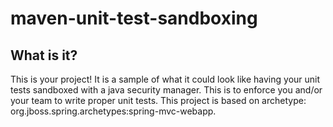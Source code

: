 maven-unit-test-sandboxing
========================

What is it?
-----------

This is your project! It is a sample of what it could look like having your unit tests sandboxed with a java security manager. This is to enforce you and/or your team to write proper unit tests.
This project is based on archetype: org.jboss.spring.archetypes:spring-mvc-webapp.

